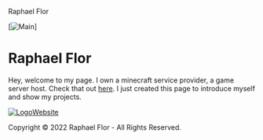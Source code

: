  Raphael Flor                     

[![Main](https://hostdox.tk/assets/main.webp)]

Raphael Flor
============

Hey, welcome to my page. I own a minecraft service provider, a game server host. Check that out [here](https://hostdox.tk). I just created this page to introduce myself and show my projects.
  
[![Logo](https://hostdox.tk/assets/logo.webp)Website](https://hostdox.tk)  
  

Copyright © 2022 Raphael Flor - All Rights Reserved.
